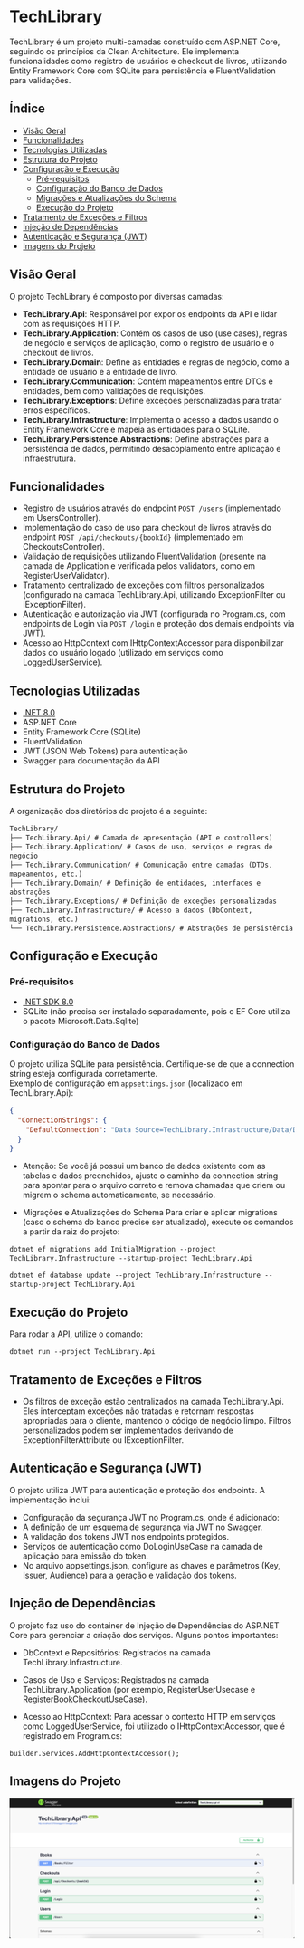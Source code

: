 # TechLibrary

TechLibrary é um projeto multi-camadas construído com ASP.NET Core, seguindo os princípios da Clean Architecture. Ele implementa funcionalidades como registro de usuários e checkout de livros, utilizando Entity Framework Core com SQLite para persistência e FluentValidation para validações.

## Índice

- [Visão Geral](#visão-geral)
- [Funcionalidades](#funcionalidades)
- [Tecnologias Utilizadas](#tecnologias-utilizadas)
- [Estrutura do Projeto](#estrutura-do-projeto)
- [Configuração e Execução](#configuração-e-execução)
    - [Pré-requisitos](#pré-requisitos)
    - [Configuração do Banco de Dados](#configuração-do-banco-de-dados)
    - [Migrações e Atualizações do Schema](#migrações-e-atualizações-do-schema)
    - [Execução do Projeto](#execução-do-projeto)
- [Tratamento de Exceções e Filtros](#tratamento-de-exceções-e-filtros)
- [Injeção de Dependências](#injeção-de-dependências)
- [Autenticação e Segurança (JWT)](#autenticação-e-segurança-jwt)
- [Imagens do Projeto](#imagens-do-projeto)

## Visão Geral

O projeto TechLibrary é composto por diversas camadas:

- **TechLibrary.Api**: Responsável por expor os endpoints da API e lidar com as requisições HTTP.
- **TechLibrary.Application**: Contém os casos de uso (use cases), regras de negócio e serviços de aplicação, como o registro de usuário e o checkout de livros.
- **TechLibrary.Domain**: Define as entidades e regras de negócio, como a entidade de usuário e a entidade de livro.
- **TechLibrary.Communication**: Contém mapeamentos entre DTOs e entidades, bem como validações de requisições.
- **TechLibrary.Exceptions**: Define exceções personalizadas para tratar erros específicos.
- **TechLibrary.Infrastructure**: Implementa o acesso a dados usando o Entity Framework Core e mapeia as entidades para o SQLite.
- **TechLibrary.Persistence.Abstractions**: Define abstrações para a persistência de dados, permitindo desacoplamento entre aplicação e infraestrutura.

## Funcionalidades

- Registro de usuários através do endpoint `POST /users` (implementado em UsersController).
- Implementação do caso de uso para checkout de livros através do endpoint `POST /api/checkouts/{bookId}` (implementado em CheckoutsController).
- Validação de requisições utilizando FluentValidation (presente na camada de Application e verificada pelos validators, como em RegisterUserValidator).
- Tratamento centralizado de exceções com filtros personalizados (configurado na camada TechLibrary.Api, utilizando ExceptionFilter ou IExceptionFilter).
- Autenticação e autorização via JWT (configurada no Program.cs, com endpoints de Login via `POST /login` e proteção dos demais endpoints via JWT).
- Acesso ao HttpContext com IHttpContextAccessor para disponibilizar dados do usuário logado (utilizado em serviços como LoggedUserService).

## Tecnologias Utilizadas

- [.NET 8.0](https://dotnet.microsoft.com/download)
- ASP.NET Core
- Entity Framework Core (SQLite)
- FluentValidation
- JWT (JSON Web Tokens) para autenticação
- Swagger para documentação da API

## Estrutura do Projeto

A organização dos diretórios do projeto é a seguinte:
```
TechLibrary/ 
├── TechLibrary.Api/ # Camada de apresentação (API e controllers) 
├── TechLibrary.Application/ # Casos de uso, serviços e regras de negócio 
├── TechLibrary.Communication/ # Comunicação entre camadas (DTOs, mapeamentos, etc.)
├── TechLibrary.Domain/ # Definição de entidades, interfaces e abstrações
├── TechLibrary.Exceptions/ # Definição de exceções personalizadas
├── TechLibrary.Infrastructure/ # Acesso a dados (DbContext, migrations, etc.) 
└── TechLibrary.Persistence.Abstractions/ # Abstrações de persistência
```

## Configuração e Execução

### Pré-requisitos

- [.NET SDK 8.0](https://dotnet.microsoft.com/download)
- SQLite (não precisa ser instalado separadamente, pois o EF Core utiliza o pacote Microsoft.Data.Sqlite)

### Configuração do Banco de Dados

O projeto utiliza SQLite para persistência. Certifique-se de que a connection string esteja configurada corretamente.  
Exemplo de configuração em `appsettings.json` (localizado em TechLibrary.Api):

```json:TechLibrary.Api/appsettings.json
{
  "ConnectionStrings": {
    "DefaultConnection": "Data Source=TechLibrary.Infrastructure/Data/Database/TechLibraryDb.db"
  }
}
```

- Atenção: Se você já possui um banco de dados existente com as tabelas e dados preenchidos, ajuste o caminho da connection string para apontar para o arquivo correto e remova chamadas que criem ou migrem o schema automaticamente, se necessário.

- Migrações e Atualizações do Schema
Para criar e aplicar migrations (caso o schema do banco precise ser atualizado), execute os comandos a partir da raiz do projeto:
```
dotnet ef migrations add InitialMigration --project TechLibrary.Infrastructure --startup-project TechLibrary.Api
```
```
dotnet ef database update --project TechLibrary.Infrastructure --startup-project TechLibrary.Api
```

## Execução do Projeto
Para rodar a API, utilize o comando:
```
dotnet run --project TechLibrary.Api
```

## Tratamento de Exceções e Filtros
- Os filtros de exceção estão centralizados na camada TechLibrary.Api. Eles interceptam exceções não tratadas e retornam respostas apropriadas para o cliente, mantendo o código de negócio limpo. Filtros personalizados podem ser implementados derivando de ExceptionFilterAttribute ou IExceptionFilter.

## Autenticação e Segurança (JWT)
O projeto utiliza JWT para autenticação e proteção dos endpoints. A implementação inclui:

- Configuração da segurança JWT no Program.cs, onde é adicionado:
- A definição de um esquema de segurança via JWT no Swagger.
- A validação dos tokens JWT nos endpoints protegidos.
- Serviços de autenticação como DoLoginUseCase na camada de aplicação para emissão do token.
- No arquivo appsettings.json, configure as chaves e parâmetros (Key, Issuer, Audience) para a geração e validação dos tokens.


## Injeção de Dependências
O projeto faz uso do container de Injeção de Dependências do ASP.NET Core para gerenciar a criação dos serviços. Alguns pontos importantes:

- DbContext e Repositórios: Registrados na camada TechLibrary.Infrastructure.

- Casos de Uso e Serviços: Registrados na camada TechLibrary.Application (por exemplo, RegisterUserUsecase e RegisterBookCheckoutUseCase).

- Acesso ao HttpContext: Para acessar o contexto HTTP em serviços como LoggedUserService, foi utilizado o IHttpContextAccessor, que é registrado em Program.cs:
```
builder.Services.AddHttpContextAccessor();
```

## Imagens do Projeto
![TechLibrary API](images/TechLibraryApi.png)